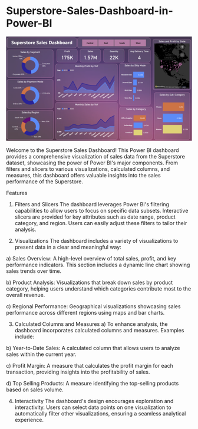 # Superstore-Sales-Dashboard-in-Power-BI

![Dashboard Screenshot](https://github.com/apoorvm09/Superstore-Sales-Dashboard-in-Power-BI/blob/main/Superstore%20Sales%20Dashboard.png)

Welcome to the Superstore Sales Dashboard! This Power BI dashboard provides a comprehensive visualization of sales data from the Superstore dataset, showcasing the power of Power BI's major components. From filters and slicers to various visualizations, calculated columns, and measures, this dashboard offers valuable insights into the sales performance of the Superstore.

Features
1. Filters and Slicers
The dashboard leverages Power BI's filtering capabilities to allow users to focus on specific data subsets. Interactive slicers are provided for key attributes such as date range, product category, and region. Users can easily adjust these filters to tailor their analysis.

2. Visualizations
The dashboard includes a variety of visualizations to present data in a clear and meaningful way:

a) Sales Overview: A high-level overview of total sales, profit, and key performance indicators. This section includes a dynamic line chart showing sales trends over time.

b) Product Analysis: Visualizations that break down sales by product category, helping users understand which categories contribute most to the overall revenue.

c) Regional Performance: Geographical visualizations showcasing sales performance across different regions using maps and bar charts.

3. Calculated Columns and Measures
a) To enhance analysis, the dashboard incorporates calculated columns and measures. Examples include:

b) Year-to-Date Sales: A calculated column that allows users to analyze sales within the current year.

c) Profit Margin: A measure that calculates the profit margin for each transaction, providing insights into the profitability of sales.

d) Top Selling Products: A measure identifying the top-selling products based on sales volume.

4. Interactivity
The dashboard's design encourages exploration and interactivity. Users can select data points on one visualization to automatically filter other visualizations, ensuring a seamless analytical experience.
